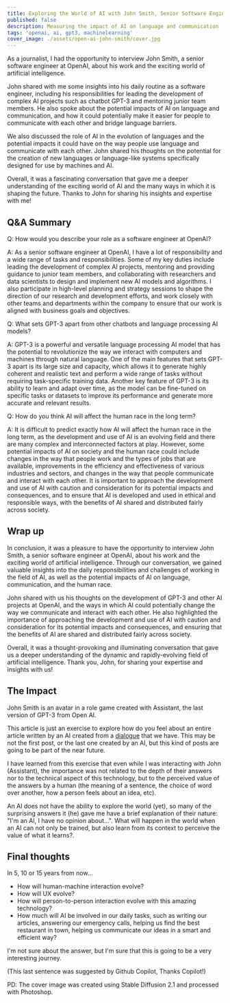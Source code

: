 ```yaml
---
title: Exploring the World of AI with John Smith, Senior Software Engineer at OpenAI
published: false
description: Measuring the impact of AI on language and communication
tags: 'openai, ai, gpt3, machinelearning'
cover_image: ./assets/open-ai-john-smith/cover.jpg
---
```


As a journalist, I had the opportunity to interview John Smith, a senior software engineer at OpenAI, about his work and the exciting world of artificial intelligence.

John shared with me some insights into his daily routine as a software engineer, including his responsibilities for leading the development of complex AI projects such as chatbot GPT-3 and mentoring junior team members. He also spoke about the potential impacts of AI on language and communication, and how it could potentially make it easier for people to communicate with each other and bridge language barriers.

We also discussed the role of AI in the evolution of languages and the potential impacts it could have on the way people use language and communicate with each other. John shared his thoughts on the potential for the creation of new languages or language-like systems specifically designed for use by machines and AI.

Overall, it was a fascinating conversation that gave me a deeper understanding of the exciting world of AI and the many ways in which it is shaping the future. Thanks to John for sharing his insights and expertise with me!

## Q&A Summary

Q: How would you describe your role as a software engineer at OpenAI?

A: As a senior software engineer at OpenAI, I have a lot of responsibility and a wide range of tasks and responsibilities. Some of my key duties include leading the development of complex AI projects, mentoring and providing guidance to junior team members, and collaborating with researchers and data scientists to design and implement new AI models and algorithms. I also participate in high-level planning and strategy sessions to shape the direction of our research and development efforts, and work closely with other teams and departments within the company to ensure that our work is aligned with business goals and objectives.

Q: What sets GPT-3 apart from other chatbots and language processing AI models?

A: GPT-3 is a powerful and versatile language processing AI model that has the potential to revolutionize the way we interact with computers and machines through natural language. One of the main features that sets GPT-3 apart is its large size and capacity, which allows it to generate highly coherent and realistic text and perform a wide range of tasks without requiring task-specific training data. Another key feature of GPT-3 is its ability to learn and adapt over time, as the model can be fine-tuned on specific tasks or datasets to improve its performance and generate more accurate and relevant results.

Q: How do you think AI will affect the human race in the long term?

A: It is difficult to predict exactly how AI will affect the human race in the long term, as the development and use of AI is an evolving field and there are many complex and interconnected factors at play. However, some potential impacts of AI on society and the human race could include changes in the way that people work and the types of jobs that are available, improvements in the efficiency and effectiveness of various industries and sectors, and changes in the way that people communicate and interact with each other. It is important to approach the development and use of AI with caution and consideration for its potential impacts and consequences, and to ensure that AI is developed and used in ethical and responsible ways, with the benefits of AI shared and distributed fairly across society.

## Wrap up

In conclusion, it was a pleasure to have the opportunity to interview John Smith, a senior software engineer at OpenAI, about his work and the exciting world of artificial intelligence. Through our conversation, we gained valuable insights into the daily responsibilities and challenges of working in the field of AI, as well as the potential impacts of AI on language, communication, and the human race.

John shared with us his thoughts on the development of GPT-3 and other AI projects at OpenAI, and the ways in which AI could potentially change the way we communicate and interact with each other. He also highlighted the importance of approaching the development and use of AI with caution and consideration for its potential impacts and consequences, and ensuring that the benefits of AI are shared and distributed fairly across society.

Overall, it was a thought-provoking and illuminating conversation that gave us a deeper understanding of the dynamic and rapidly-evolving field of artificial intelligence. Thank you, John, for sharing your expertise and insights with us!

## The Impact

John Smith is an avatar in a role game created with Assistant, the last version of GPT-3 from Open AI.

This article is just an exercise to explore how do you feel about an entire article written by an AI created from a [dialogue](assets/open-ai-john-smith/play-role-playing-game.jpg) that we have. This may be not the first post, or the last one created by an AI, but this kind of posts are going to be part of the near future.

I have learned from this exercise that even while I was interacting with John (Assistant), the importance was not related to the depth of their answers nor to the technical aspect of this technology, but to the perceived value of the answers by a human (the meaning of a sentence, the choice of word over another, how a person feels about an idea, etc).

An AI does not have the ability to explore the world (yet), so many of the surprising answers it (he) gave me have a brief explanation of their nature: "I'm an AI, I have no opinion about...".
What will happen in the world when an AI can not only be trained, but also learn from its context to perceive the value of what it learns?.

## Final thoughts

In 5, 10 or 15 years from now...

* How will human-machine interaction evolve?
* How will UX evolve?
* How will person-to-person interaction evolve with this amazing technology?
* How much will AI be involved in our daily tasks, such as writing our articles, answering our emergency calls, helping us find the best restaurant in town, helping us communicate our ideas in a smart and efficient way?

I'm not sure about the answer, but I'm sure that this is going to be a very interesting journey.

(This last sentence was suggested by Github Copilot, Thanks Copilot!)

PD: The cover image was created using Stable Diffusion 2.1 and processed with Photoshop.
